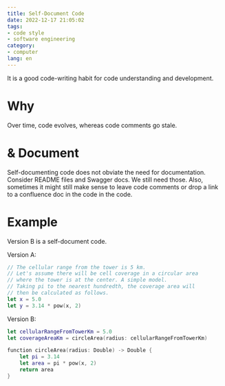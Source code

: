 ```yaml
---
title: Self-Document Code
date: 2022-12-17 21:05:02
tags:
- code style
- software engineering
category:
- computer
lang: en
---
```


It is a good code-writing habit for code understanding and development.

# Why

Over time, code evolves, whereas code comments go stale.

# & Document

Self-documenting code does not obviate the need for documentation. Consider README files and Swagger docs. We still need those. Also, sometimes it might still make sense to leave code comments or drop a link to a confluence doc in the code in the code.

# Example

Version B is a self-document code.

Version A:

```swift
// The cellular range from the tower is 5 km.
// Let's assume there will be cell coverage in a circular area 
// where the tower is at the center. A simple model.
// Taking pi to the nearest hundredth, the coverage area will
// then be calculated as follows.
let x = 5.0
let y = 3.14 * pow(x, 2)
```

Version B:

```swift
let cellularRangeFromTowerKm = 5.0
let coverageAreaKm = circleArea(radius: cellularRangeFromTowerKm)

function circleArea(radius: Double) -> Double {
    let pi = 3.14
    let area = pi * pow(x, 2)
    return area
}
```
